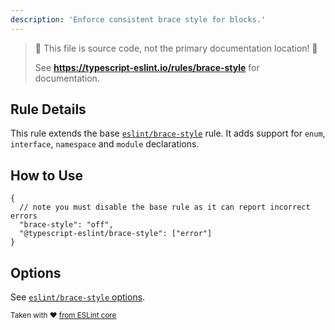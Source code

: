 ```yaml
---
description: 'Enforce consistent brace style for blocks.'
---
```


> 🛑 This file is source code, not the primary documentation location! 🛑
>
> See **https://typescript-eslint.io/rules/brace-style** for documentation.

## Rule Details

This rule extends the base [`eslint/brace-style`](https://eslint.org/docs/rules/brace-style) rule.
It adds support for `enum`, `interface`, `namespace` and `module` declarations.

## How to Use

```jsonc
{
  // note you must disable the base rule as it can report incorrect errors
  "brace-style": "off",
  "@typescript-eslint/brace-style": ["error"]
}
```

## Options

See [`eslint/brace-style` options](https://eslint.org/docs/rules/brace-style#options).

<sup>

Taken with ❤️ [from ESLint core](https://github.com/eslint/eslint/blob/main/docs/rules/brace-style.md)

</sup>
